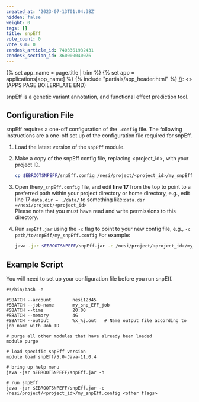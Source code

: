 ```yaml
---
created_at: '2023-07-13T01:04:38Z'
hidden: false
weight: 0
tags: []
title: snpEff
vote_count: 0
vote_sum: 0
zendesk_article_id: 7403361932431
zendesk_section_id: 360000040076
---
```



[//]: <> (APPS PAGE BOILERPLATE START)
{% set app_name = page.title | trim %}
{% set app = applications[app_name] %}
{% include "partials/app_header.html" %}
[//]: <> (APPS PAGE BOILERPLATE END)

snpEff is a genetic variant annotation, and functional effect prediction
tool.

## Configuration File

snpEff requires a one-off configuration of the `.config` file. The
following instructions are a one-off set up of the configuration file
required for snpEff.

1. Load the latest version of the `snpEff` module.

2. Make a copy of the snpEff config file, replacing
   &lt;project\_id&gt;, with your project ID.

    ``` sh
    cp $EBROOTSNPEFF/snpEff.config /nesi/project/<project_id>/my_snpEff.config
    ```

3. Open the`my_snpEff.config` file, and edit **line 17** from the top
   to point to a preferred path within your project directory or home
   directory, e.g., edit line 17 `data.dir = ./data/` to something
   like:`data.dir =/nesi/project/<project_id>`  
   Please note that you must have read and write permissions to this
   directory.

4. Run `snpEff.jar` using the `-c` flag to point to your new config
   file, e.g., `-c path/to/snpEff/my_snpEff.config` For example:

    ``` sh
    java -jar $EBROOTSNPEFF/snpEff.jar -c /nesi/project/<project_id>/my_snpEff.config
    ```

## Example Script

You will need to set up your configuration file before you run snpEff.

``` sl
#!/bin/bash -e

#SBATCH --account        nesi12345
#SBATCH --job-name       my_snp_EFF_job
#SBATCH --time           20:00
#SBATCH --memory         4G
#SBATCH --output         %x_%j.out   # Name output file according to job name with Job ID

# purge all other modules that have already been loaded
module purge

# load specific snpEff version
module load snpEff/5.0-Java-11.0.4

# bring up help menu
java -jar $EBROOTSNPEFF/snpEff.jar -h

# run snpEff
java -jar $EBROOTSNPEFF/snpEff.jar -c /nesi/project/<project_id>/my_snpEff.config <other flags>
```
